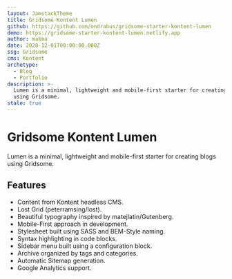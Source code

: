 ```yaml
---
layout: JamstackTheme
title: Gridsome Kontent Lumen
github: https://github.com/ondrabus/gridsome-starter-kontent-lumen
demo: https://gridsome-starter-kontent-lumen.netlify.app
author: makma
date: 2020-12-01T00:00:00.000Z
ssg: Gridsome
cms: Kontent
archetype:
  - Blog
  - Portfolio
description: >-
  Lumen is a minimal, lightweight and mobile-first starter for creating blogs
  using Gridsome.
stale: true
---
```


# Gridsome Kontent Lumen

Lumen is a minimal, lightweight and mobile-first starter for creating blogs using Gridsome.

## Features

* Content from Kontent headless CMS.
* Lost Grid (peterramsing/lost).
* Beautiful typography inspired by matejlatin/Gutenberg.
* Mobile-First approach in development.
* Stylesheet built using SASS and BEM-Style naming.
* Syntax highlighting in code blocks.
* Sidebar menu built using a configuration block.
* Archive organized by tags and categories.
* Automatic Sitemap generation.
* Google Analytics support.
